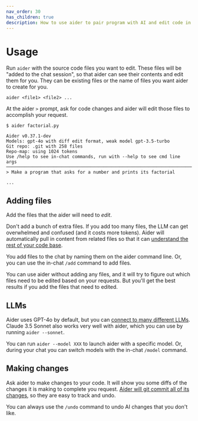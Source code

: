 ```yaml
---
nav_order: 30
has_children: true
description: How to use aider to pair program with AI and edit code in your local git repo.
---
```


# Usage

Run `aider` with the source code files you want to edit.
These files will be "added to the chat session", so that
aider can see their
contents and edit them for you.
They can be existing files or the name of files you want
aider to create for you.

```
aider <file1> <file2> ...
```

At the aider `>` prompt, ask for code changes and aider
will edit those files to accomplish your request.


```
$ aider factorial.py

Aider v0.37.1-dev
Models: gpt-4o with diff edit format, weak model gpt-3.5-turbo
Git repo: .git with 258 files
Repo-map: using 1024 tokens
Use /help to see in-chat commands, run with --help to see cmd line args
───────────────────────────────────────────────────────────────────────
> Make a program that asks for a number and prints its factorial

...
```

## Adding files

Add the files that the aider will need to *edit*.

Don't add a bunch of extra files.
If you add too many files, the LLM can get overwhelmed
and confused (and it costs more tokens).
Aider will automatically
pull in content from related files so that it can
[understand the rest of your code base](https://aider.chat/docs/repomap.html).

You add files to the chat by naming them on the aider command line.
Or, you can use the in-chat
`/add` command to add files.

You can use aider without adding any files,
and it will try to figure out which files need to be edited based
on your requests.
But you'll get the best results if you add the files that need
to edited.

## LLMs

Aider uses GPT-4o by default, but you can
[connect to many different LLMs](/docs/llms.html).
Claude 3.5 Sonnet also works very well with aider,
which you can use by running `aider --sonnet`.

You can run `aider --model XXX` to launch aider with
a specific model.
Or, during your chat you can switch models with the in-chat
`/model` command.

## Making changes

Ask aider to make changes to your code.
It will show you some diffs of the changes it is making to
complete you request.
[Aider will git commit all of its changes](/docs/git.html),
so they are easy to track and undo.

You can always use the `/undo` command to undo AI changes that you don't
like.
